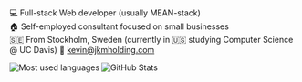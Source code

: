 💻  Full-stack Web developer (usually MEAN-stack)  
🏠  Self-employed consultant focused on small businesses   
🇸🇪  From Stockholm, Sweden (currently in 🇺🇸 studying Computer Science @ UC Davis)
📧  kevin@jkmholding.com

<img align="left" alt="Most used languages" src="https://github-readme-stats.vercel.app/api/top-langs/?username=kevalane" />

<img align="left" alt="GitHub Stats" src="https://github-readme-stats.vercel.app/api?username=kevalane&show_icons=true&hide_border=true" />
